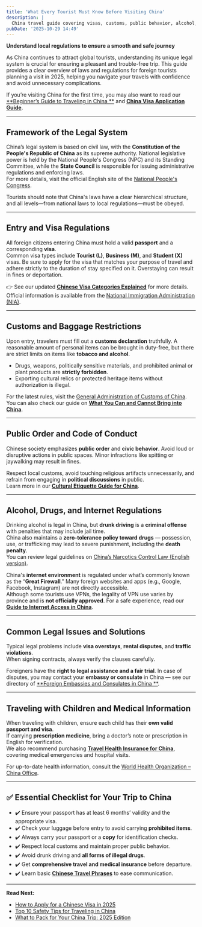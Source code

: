 ```yaml
---
title: 'What Every Tourist Must Know Before Visiting China'
description: |
  China travel guide covering visas, customs, public behavior, alcohol, drugs, and internet, ensuring safe, smooth trips for foreign tourists, including child and health tips.
pubDate: '2025-10-29 14:49'
---
```


**Understand local regulations to ensure a smooth and safe journey**

As China continues to attract global tourists, understanding its unique legal system is crucial for ensuring a pleasant
and trouble-free trip. This guide provides a clear overview of laws and regulations for foreign tourists planning a
visit in 2025, helping you navigate your travels with confidence and avoid unnecessary complications.

If you’re visiting China for the first time, you may also want to read our [**Beginner’s Guide to Traveling in China
**](/beginner-travel-guide-china) and [**China Visa Application Guide**](/apply-for-chinese-visa).

---

## **Framework of the Legal System**

China’s legal system is based on civil law, with the **Constitution of the People's Republic of China** as its supreme
authority. National legislative power is held by the National People's Congress (NPC) and its Standing Committee, while
the **State Council** is responsible for issuing administrative regulations and enforcing laws.  
For more details, visit the official English site of the [National People's Congress](http://www.npc.gov.cn/englishnpc).

Tourists should note that China's laws have a clear hierarchical structure, and all levels—from national laws to local
regulations—must be obeyed.

---

## **Entry and Visa Regulations**

All foreign citizens entering China must hold a valid **passport** and a corresponding **visa**.  
Common visa types include **Tourist (L)**, **Business (M)**, and **Student (X)** visas. Be sure to apply for the visa
that matches your purpose of travel and adhere strictly to the duration of stay specified on it. Overstaying can result
in fines or deportation.

👉 See our updated [**Chinese Visa Categories Explained**](/apply-for-chinese-visa) for more details.  
Official information is available from the [National Immigration Administration (NIA)](https://www.nia.gov.cn).

---

## **Customs and Baggage Restrictions**

Upon entry, travelers must fill out a **customs declaration** truthfully. A reasonable amount of personal items can be
brought in duty-free, but there are strict limits on items like **tobacco and alcohol**.

- Drugs, weapons, politically sensitive materials, and prohibited animal or plant products are **strictly forbidden**.
- Exporting cultural relics or protected heritage items without authorization is illegal.

For the latest rules, visit the [General Administration of Customs of China](http://english.customs.gov.cn).  
You can also check our guide on [**What You Can and Cannot Bring into China**](/china-customs-guide).

---

## **Public Order and Code of Conduct**

Chinese society emphasizes **public order** and **civic behavior**. Avoid loud or disruptive actions in public spaces.
Minor infractions like spitting or jaywalking may result in fines.

Respect local customs, avoid touching religious artifacts unnecessarily, and refrain from engaging in **political
discussions** in public.  
Learn more in our [**Cultural Etiquette Guide for China**](/china-etiquette-guide).

---

## **Alcohol, Drugs, and Internet Regulations**

Drinking alcohol is legal in China, but **drunk driving** is a **criminal offense** with penalties that may include jail
time.  
China also maintains a **zero-tolerance policy toward drugs** — possession, use, or trafficking may lead to severe
punishment, including the **death penalty**.  
You can review legal guidelines
on [China’s Narcotics Control Law (English version)](http://www.gov.cn/english/laws/2021-12/28/content_5665234.htm).

China's **internet environment** is regulated under what’s commonly known as the “**Great Firewall**.” Many foreign
websites and apps (e.g., Google, Facebook, Instagram) are not directly accessible.  
Although some tourists use VPNs, the legality of VPN use varies by province and is **not officially approved**. For a
safe experience, read our [**Guide to Internet Access in China**](/china-internet-access-guide).

---

## **Common Legal Issues and Solutions**

Typical legal problems include **visa overstays**, **rental disputes**, and **traffic violations**.  
When signing contracts, always verify the clauses carefully.

Foreigners have the **right to legal assistance and a fair trial**. In case of disputes, you may contact your **embassy
or consulate** in China — see our directory of [**Foreign Embassies and Consulates in China
**](/foreign-embassies-in-china).

---

## **Traveling with Children and Medical Information**

When traveling with children, ensure each child has their **own valid passport and visa**.  
If carrying **prescription medicine**, bring a doctor’s note or prescription in English for verification.  
We also recommend purchasing [**Travel Health Insurance for China**](/travel-health-insurance-china), covering
medical emergencies and hospital visits.

For up-to-date health information, consult the [World Health Organization – China Office](https://www.who.int/china).

---

## ✅ **Essential Checklist for Your Trip to China**

- ✔️ Ensure your passport has at least 6 months’ validity and the appropriate visa.
- ✔️ Check your luggage before entry to avoid carrying **prohibited items**.
- ✔️ Always carry your passport or a **copy** for identification checks.
- ✔️ Respect local customs and maintain proper public behavior.
- ✔️ Avoid drunk driving and **all forms of illegal drugs**.
- ✔️ Get **comprehensive travel and medical insurance** before departure.
- ✔️ Learn basic [**Chinese Travel Phrases**](/chinese-travel-phrases) to ease communication.

---

**Read Next:**

- [How to Apply for a Chinese Visa in 2025](/apply-for-chinese-visa)
- [Top 10 Safety Tips for Traveling in China](/china-travel-safety-tips)
- [What to Pack for Your China Trip: 2025 Edition](/china-packing-guide)
